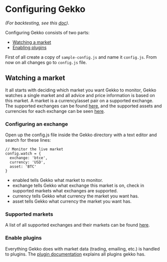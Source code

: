 # Configuring Gekko

*(For backtesting, see this [doc](./Backtesting.md))*.

Configuring Gekko consists of two parts:

- [Watching a market](#watching-a-market)
- [Enabling plugins](#enabling-plugins)

First of all create a copy of `sample-config.js` and name it `config.js`. From now on all changes go to `config.js` file.

## Watching a market

It all starts with deciding which market you want Gekko to monitor, Gekko watches a single market and all advice and price information is based on this market. A market is a currency/asset pair on a supported exchange. The supported exchanges can be found [here](./supported_exchanged.md), and the supported assets and currencies for each exchange can be seen [here](https://github.com/askmike/gekko/blob/stable/exchanges.js).

### Configuring an exchange

Open up the config.js file inside the Gekko directory with a text editor and search for these lines:

    // Monitor the live market
    config.watch = {
      exchange: 'btce',
      currency: 'USD',
      asset: 'BTC'
    }

- enabled tells Gekko what market to monitor.
- exchange tells Gekko what exchange this market is on, check in supported markets what exchanges are supported.
- currency tells Gekko what currency the market you want has.
- asset tells Gekko what currency the market you want has.

### Supported markets

A list of all supported exchanges and their markets can be found [here](https://github.com/askmike/gekko/blob/stable/exchanges.js). 

### Enable plugins

Everything Gekko does with market data (trading, emailing, etc.) is handled to plugins. The [plugin documentation](https://github.com/askmike/gekko/blob/stable/docs/Plugins.md) explains all plugins gekko has.